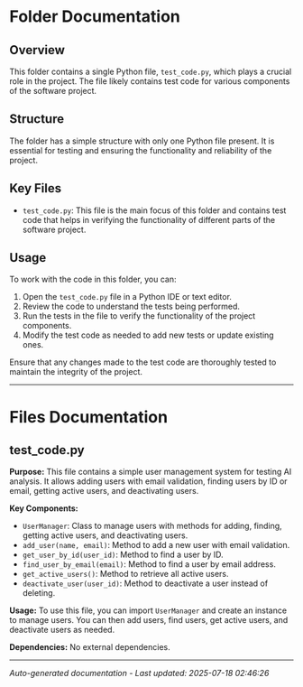 # Folder Documentation

## Overview
This folder contains a single Python file, `test_code.py`, which plays a crucial role in the project. The file likely contains test code for various components of the software project.

## Structure
The folder has a simple structure with only one Python file present. It is essential for testing and ensuring the functionality and reliability of the project.

## Key Files
- `test_code.py`: This file is the main focus of this folder and contains test code that helps in verifying the functionality of different parts of the software project.

## Usage
To work with the code in this folder, you can:
1. Open the `test_code.py` file in a Python IDE or text editor.
2. Review the code to understand the tests being performed.
3. Run the tests in the file to verify the functionality of the project components.
4. Modify the test code as needed to add new tests or update existing ones.

Ensure that any changes made to the test code are thoroughly tested to maintain the integrity of the project.

---

# Files Documentation

## test_code.py

**Purpose:** This file contains a simple user management system for testing AI analysis. It allows adding users with email validation, finding users by ID or email, getting active users, and deactivating users.

**Key Components:**
- `UserManager`: Class to manage users with methods for adding, finding, getting active users, and deactivating users.
- `add_user(name, email)`: Method to add a new user with email validation.
- `get_user_by_id(user_id)`: Method to find a user by ID.
- `find_user_by_email(email)`: Method to find a user by email address.
- `get_active_users()`: Method to retrieve all active users.
- `deactivate_user(user_id)`: Method to deactivate a user instead of deleting.

**Usage:** To use this file, you can import `UserManager` and create an instance to manage users. You can then add users, find users, get active users, and deactivate users as needed.

**Dependencies:** No external dependencies.

---
*Auto-generated documentation - Last updated: 2025-07-18 02:46:26*
